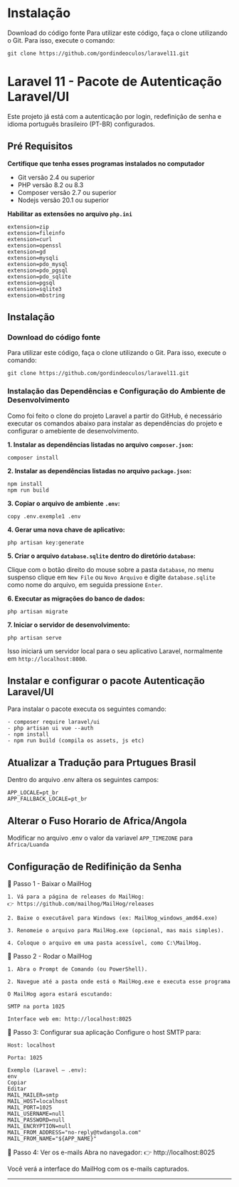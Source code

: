 # Instalação #
Download do código fonte
Para utilizar este código, faça o clone utilizando o Git. Para isso, execute o comando:


```
git clone https://github.com/gordindeoculos/laravel11.git

```

# Laravel 11 - Pacote de Autenticação Laravel/UI

Este projeto já está com a autenticação por login, redefinição de senha e idioma português brasileiro (PT-BR) configurados.

## Pré Requisitos

**Certifique que tenha esses programas instalados no computador**

- Git versão 2.4 ou superior 
- PHP versão 8.2 ou 8.3
- Composer versão 2.7 ou superior
- Nodejs versão 20.1 ou superior

**Habilitar as extensões no arquivo `php.ini`**

```
extension=zip
extension=fileinfo
extension=curl
extension=openssl
extension=gd
extension=mysqli
extension=pdo_mysql
extension=pdo_pgsql
extension=pdo_sqlite
extension=pgsql
extension=sqlite3
extension=mbstring
```

## Instalação

### Download do código fonte

Para utilizar este código, faça o clone utilizando o Git. Para isso, execute o comando:

```
git clone https://github.com/gordindeoculos/laravel11.git
```

### Instalação das Dependências e Configuração do Ambiente de Desenvolvimento

Como foi feito o clone do projeto Laravel a partir do GitHub, é necessário executar os comandos abaixo
para instalar as dependências do projeto e configurar o amebiente de desenvolvimento.

**1. Instalar as dependências listadas no arquivo `composer.json`:**

```
composer install
```

**2. Instalar as dependências listadas no arquivo `package.json`:**

```
npm install
npm run build
```

**3. Copiar o arquivo de ambiente `.env`:**

```
copy .env.exemple1 .env
```

**4. Gerar uma nova chave de aplicativo:**

```
php artisan key:generate
```

**5. Criar o arquivo `database.sqlite` dentro do diretório `database`:**

Clique com o botão direito do mouse sobre a pasta `database`, no menu suspenso clique em `New File` ou `Novo Arquivo` e digite `database.sqlite` como nome do arquivo, em seguida pressione `Enter`.

**6. Executar as migrações do banco de dados:**

```
php artisan migrate
```

**7. Iniciar o servidor de desenvolvimento:**

```
php artisan serve
```

Isso iniciará um servidor local para o seu aplicativo Laravel, normalmente em `http://localhost:8000`.


## Instalar e configurar o pacote Autenticação Laravel/UI ##
  
Para instalar o pacote executa os seguintes comando:
```
- composer require laravel/ui
- php artisan ui vue --auth
- npm install
- npm run build (compila os assets, js etc)
```
## Atualizar a Tradução para Prtugues Brasil 

Dentro do arquivo .env altera os seguintes campos:
```
APP_LOCALE=pt_br
APP_FALLBACK_LOCALE=pt_br
```

## Alterar o Fuso Horario de Africa/Angola

Modificar no arquivo .env o valor da variavel `APP_TIMEZONE` para `Africa/Luanda`

## Configuração de Redifinição da Senha

🔹 Passo 1 - Baixar o MailHog
```
1. Vá para a página de releases do MailHog:
👉 https://github.com/mailhog/MailHog/releases

2. Baixe o executável para Windows (ex: MailHog_windows_amd64.exe)

3. Renomeie o arquivo para MailHog.exe (opcional, mas mais simples).

4. Coloque o arquivo em uma pasta acessível, como C:\MailHog.
```

🔹 Passo 2 - Rodar o MailHog
```
1. Abra o Prompt de Comando (ou PowerShell).

2. Navegue até a pasta onde está o MailHog.exe e executa esse programa

O MailHog agora estará escutando:

SMTP na porta 1025

Interface web em: http://localhost:8025

```

🔹 Passo 3: Configurar sua aplicação
Configure o host SMTP para:
```
Host: localhost

Porta: 1025

Exemplo (Laravel – .env):
env
Copiar
Editar
MAIL_MAILER=smtp
MAIL_HOST=localhost
MAIL_PORT=1025
MAIL_USERNAME=null
MAIL_PASSWORD=null
MAIL_ENCRYPTION=null
MAIL_FROM_ADDRESS="no-reply@twdangola.com"
MAIL_FROM_NAME="${APP_NAME}"
```

🔹 Passo 4: Ver os e-mails
Abra no navegador:
👉 http://localhost:8025

Você verá a interface do MailHog com os e-mails capturados.
____________________________________
